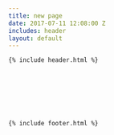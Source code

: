 ```yaml
---
title: new page
date: 2017-07-11 12:08:00 Z
includes: header
layout: default
---
```



<html>
  

  
    {% include header.html %}
    

    
      
        
      
    

    {% include footer.html %}
</html

  

